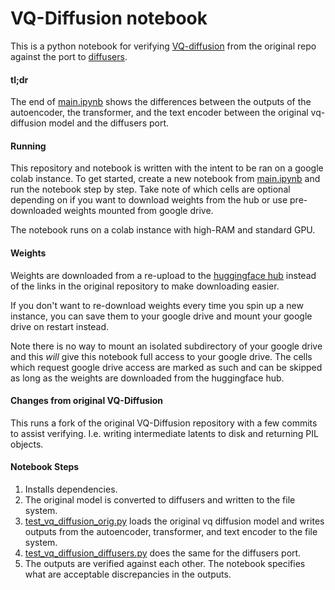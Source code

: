 # VQ-Diffusion notebook

This is a python notebook for verifying [VQ-diffusion](https://github.com/microsoft/VQ-Diffusion) 
from the original repo against the port to [diffusers](https://github.com/huggingface/diffusers/pull/658).

#### tl;dr
The end of [main.ipynb](./main.ipynb) shows the differences between the outputs of the
autoencoder, the transformer, and the text encoder between the original vq-diffusion model
and the diffusers port.

#### Running

This repository and notebook is written with the intent to be ran on a google colab instance. 
To get started, create a new notebook from [main.ipynb](./main.ipynb) and run the notebook step by step.
Take note of which cells are optional depending on if you want to download weights from the hub or use
pre-downloaded weights mounted from google drive.

The notebook runs on a colab instance with high-RAM and standard GPU.

#### Weights

Weights are downloaded from a re-upload to the [huggingface hub](https://huggingface.co/williamberman/vq-diffusion-orig)
instead of the links in the original repository to make downloading easier.

If you don't want to re-download weights every time you spin up a new instance, you can save them to your google drive
and mount your google drive on restart instead. 

Note there is no way to mount an isolated subdirectory of your google drive and this _will_ give this notebook full access 
to your google drive. The cells which request google drive access are marked as such and can be skipped as long as the 
weights are downloaded from the huggingface hub.

#### Changes from original VQ-Diffusion
This runs a fork of the original VQ-Diffusion repository with a few commits to assist verifying. I.e. writing intermediate
latents to disk and returning PIL objects.

#### Notebook Steps

1. Installs dependencies. 
2. The original model is converted to diffusers and written to the file system.
3. [test_vq_diffusion_orig.py](./test_vq_diffusion_orig.py) loads the
original vq diffusion model and writes outputs from the autoencoder, transformer, and text encoder to the file system.
4. [test_vq_diffusion_diffusers.py](./test_vq_diffusion_diffusers.py) does the same for the diffusers port.
5. The outputs are verified against each other. The notebook specifies
what are acceptable discrepancies in the outputs.
